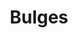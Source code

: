 ---
title: Bulges
crosslinks:
- semseg101
- MassiveCock
- me_irl
- WhipItOut
- tightywhities
- massivecock
- twinks
- MenGW
- penis
---